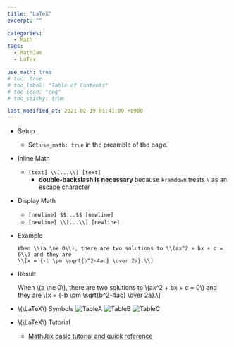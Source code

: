 ```yaml
---
title: "LaTeX"
excerpt: ""

categories:
  - Math
tags:
  - MathJax
  - LaTex

use_math: true
# toc: true 
# toc_label: "Table of Contents"
# toc_icon: "cog"
# toc_sticky: true

last_modified_at: 2021-02-19 01:41:00 +0900
---
```


* Setup
    * Set `use_math: true` in the preamble of the page.

* Inline Math
    * `[text] \\(...\\) [text]`
        * **double-backslash is necessary** because `kramdown` treats `\` as an escape character

* Display Math
    * `[newline] $$...$$ [newline]`
    * `[newline] \\[...\\] [newline]`

* Example

    `When \\(a \ne 0\\), there are two solutions to \\(ax^2 + bx + c = 0\\) and they are`<br>
    `\\[x = {-b \pm \sqrt{b^2-4ac} \over 2a}.\\]`

* Result

    When \\(a \ne 0\\), there are two solutions to \\(ax^2 + bx + c = 0\\) and they are 
    \\[x = {-b \pm \sqrt{b^2-4ac} \over 2a}.\\]

* \\(\LaTeX\\) Symbols
![TableA]({{site.baseurl}}/assets/images/math/latex/1.gif)
![TableB]({{site.baseurl}}/assets/images/math/latex/2.gif)
![TableC]({{site.baseurl}}/assets/images/math/latex/3.gif)

* \\(\LaTeX\\) Tutorial
    * [MathJax basic tutorial and quick reference](https://math.meta.stackexchange.com/questions/5020/mathjax-basic-tutorial-and-quick-reference)
